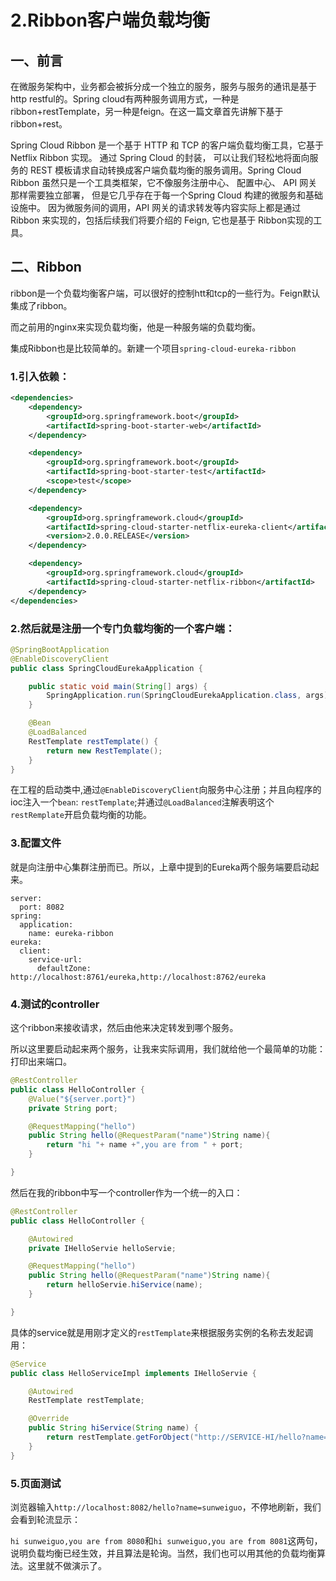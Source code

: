 # 2.Ribbon客户端负载均衡

## 一、前言

在微服务架构中，业务都会被拆分成一个独立的服务，服务与服务的通讯是基于http restful的。Spring cloud有两种服务调用方式，一种是ribbon+restTemplate，另一种是feign。在这一篇文章首先讲解下基于ribbon+rest。

Spring Cloud Ribbon 是一个基于 HTTP 和 TCP 的客户端负载均衡工具，它基于 Netflix Ribbon 实现。 通过 Spring Cloud 的封装， 可以让我们轻松地将面向服务的 REST 模板请求自动转换成客户端负载均衡的服务调用。Spring Cloud Ribbon 虽然只是一个工具类框架，它不像服务注册中心、 配置中心、 API 网关那样需要独立部署， 但是它几乎存在于每一个Spring Cloud 构建的微服务和基础设施中。 因为微服务间的调用，API 网关的请求转发等内容实际上都是通过Ribbon 来实现的，包括后续我们将要介绍的 Feign, 它也是基于 Ribbon实现的工具。


## 二、Ribbon

ribbon是一个负载均衡客户端，可以很好的控制htt和tcp的一些行为。Feign默认集成了ribbon。

而之前用的nginx来实现负载均衡，他是一种服务端的负载均衡。

集成Ribbon也是比较简单的。新建一个项目`spring-cloud-eureka-ribbon`

### 1.引入依赖：


```xml
<dependencies>
    <dependency>
        <groupId>org.springframework.boot</groupId>
        <artifactId>spring-boot-starter-web</artifactId>
    </dependency>

    <dependency>
        <groupId>org.springframework.boot</groupId>
        <artifactId>spring-boot-starter-test</artifactId>
        <scope>test</scope>
    </dependency>

    <dependency>
        <groupId>org.springframework.cloud</groupId>
        <artifactId>spring-cloud-starter-netflix-eureka-client</artifactId>
        <version>2.0.0.RELEASE</version>
    </dependency>

    <dependency>
        <groupId>org.springframework.cloud</groupId>
        <artifactId>spring-cloud-starter-netflix-ribbon</artifactId>
    </dependency>
</dependencies>
```

### 2.然后就是注册一个专门负载均衡的一个客户端：


```java
@SpringBootApplication
@EnableDiscoveryClient
public class SpringCloudEurekaApplication {

    public static void main(String[] args) {
        SpringApplication.run(SpringCloudEurekaApplication.class, args);
    }

    @Bean
    @LoadBalanced
    RestTemplate restTemplate() {
        return new RestTemplate();
    }
}
```
在工程的启动类中,通过`@EnableDiscoveryClient`向服务中心注册；并且向程序的ioc注入一个`bean`: `restTemplate`;并通过`@LoadBalanced`注解表明这个`restRemplate`开启负载均衡的功能。

### 3.配置文件

就是向注册中心集群注册而已。所以，上章中提到的Eureka两个服务端要启动起来。

```
server:
  port: 8082
spring:
  application:
    name: eureka-ribbon
eureka:
  client:
    service-url:
      defaultZone: http://localhost:8761/eureka,http://localhost:8762/eureka
```

### 4.测试的controller

这个ribbon来接收请求，然后由他来决定转发到哪个服务。

所以这里要启动起来两个服务，让我来实际调用，我们就给他一个最简单的功能：打印出来端口。


```java
@RestController
public class HelloController {
    @Value("${server.port}")
    private String port;

    @RequestMapping("hello")
    public String hello(@RequestParam("name")String name){
        return "hi "+ name +",you are from " + port;
    }

}
```
然后在我的ribbon中写一个controller作为一个统一的入口：


```java
@RestController
public class HelloController {

    @Autowired
    private IHelloServie helloServie;

    @RequestMapping("hello")
    public String hello(@RequestParam("name")String name){
        return helloServie.hiService(name);
    }

}
```
具体的service就是用刚才定义的`restTemplate`来根据服务实例的名称去发起调用：


```java
@Service
public class HelloServiceImpl implements IHelloServie {

    @Autowired
    RestTemplate restTemplate;

    @Override
    public String hiService(String name) {
        return restTemplate.getForObject("http://SERVICE-HI/hello?name="+name,String.class);
    }
}
```
### 5.页面测试

浏览器输入`http://localhost:8082/hello?name=sunweiguo`，不停地刷新，我们会看到轮流显示：

`hi sunweiguo,you are from 8080`和`hi sunweiguo,you are from 8081`这两句，说明负载均衡已经生效，并且算法是轮询。当然，我们也可以用其他的负载均衡算法。这里就不做演示了。


